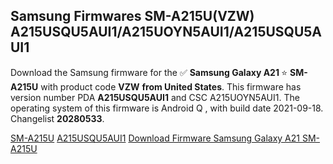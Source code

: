 <h2>Samsung Firmwares SM-A215U(VZW) A215USQU5AUI1/A215UOYN5AUI1/A215USQU5AUI1</h2>
Download the Samsung firmware for the ✅ <strong>Samsung Galaxy A21 </strong> ⭐ <strong>SM-A215U</strong> with product code <strong>VZW</strong> <strong> from United States</strong>. This firmware has version number PDA <strong>A215USQU5AUI1</strong> and CSC A215UOYN5AUI1. The operating system of this firmware is Android Q , with build date 2021-09-18. Changelist <strong>20280533</strong>.


[SM-A215U](https://samfirm.shop/samsung/model/SM-A215U)
[A215USQU5AUI1](https://samfirm.shop/samsung/pda/A215USQU5AUI1)
[Download Firmware Samsung Galaxy A21 SM-A215U](https://samfirm.shop/samsung/firmware/458769)
